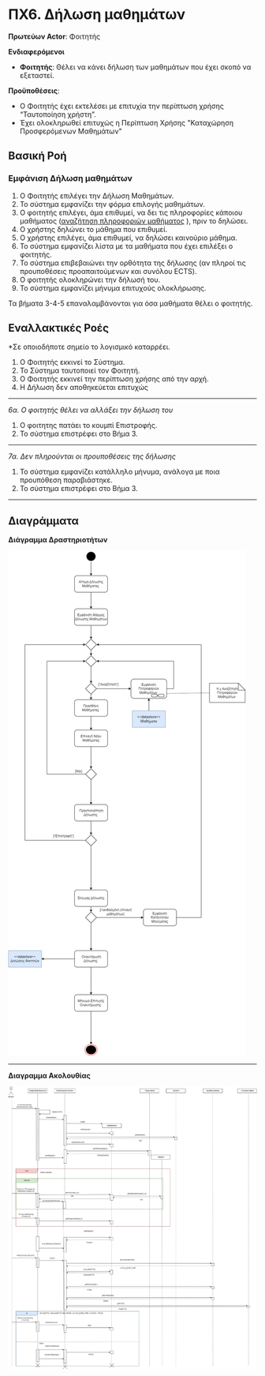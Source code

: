 # ΠΧ6. Δήλωση μαθημάτων 

**Πρωτεύων Actor**: Φοιτητής  

**Ενδιαφερόμενοι**
 
- **Φοιτητής**: Θέλει να κάνει δήλωση των μαθημάτων που έχει σκοπό να εξεταστεί. 

**Προϋποθέσεις**: 
- Ο Φοιτητής έχει εκτελέσει με επιτυχία την περίπτωση χρήσης “Ταυτοποίηση χρήστη”. 
- Έχει ολοκληρωθεί επιτυχώς η Περίπτωση Χρήσης "Καταχώρηση Προσφερόμενων Μαθημάτων"

## Βασική Ροή

### Εμφάνιση Δήλωση μαθημάτων
1. Ο Φοιτητής επιλέγει την Δήλωση Μαθημάτων.
2. Το σύστημα εμφανίζει την φόρμα επιλογής μαθημάτων.
3. Ο φοιτητής επιλέγει, άμα επιθυμεί, να δει τις πληροφορίες κάποιου μαθήματος ([αναζήτηση  πληροφοριών μαθήματος]( uc5-course-info-presentation.md ) ), πριν το δηλώσει.
4. Ο χρήστης δηλώνει το μάθημα που επιθυμεί.
5. Ο χρήστης επιλέγει, άμα επιθυμεί, να δηλώσει καινούριο μάθημα.
6. Το σύστημα εμφανίζει λίστα με τα μαθήματα που έχει επιλέξει ο φοιτητής.
7. Το σύστημα επιβεβαιώνει την ορθότητα της δήλωσης (αν πληροί τις προυποθέσεις προαπαιτούμενων και συνόλου ECTS).
8. Ο φοιτητής ολοκληρώνει την δήλωσή του.
9. Το σύστημα εμφανίζει μήνυμα επιτυχούς ολοκλήρωσης.


Τα βήματα 3-4-5 επαναλαμβάνονται για όσα μαθήματα θέλει ο φοιτητής.


## Εναλλακτικές Ροές

*Σε οποιοδήποτε σημείο το λογισμικό καταρρέει.
1. Ο Φοιτητής εκκινεί το Σύστημα.
2. Το Σύστημα ταυτοποιεί τον Φοιτητή.
3. Ο Φοιτητής εκκινεί την περίπτωση χρήσης από την αρχή.
4. Η Δήλωση δεν αποθηκεύεται επιτυχώς 
---

*6α. Ο φοιτητής θέλει να αλλάξει την δήλωση του*
1. Ο φοιτητης πατάει το κουμπί Επιστροφής. 
2. Το σύστημα επιστρέφει στο Βήμα 3.
---

*7α. Δεν πληρούνται οι προυποθέσεις της δήλωσης*
1. Το  σύστημα εμφανίζει κατάλληλο μήνυμα, ανάλογα με ποια προυπόθεση παραβιάστηκε.
2. Το σύστημα επιστρέφει στο Βήμα 3.
---

## Διαγράμματα 
**Διάγραμμα Δραστηριοτήτων**

![Διάγραμμα Δραστηριοτήτων 6](uml/requirements/useCase6.jpg)

---

**Διαγραμμα Ακολουθίας**

![Διαγραμμα Ακολουθίας 6](uml/requirements/sequence6.jpg)
